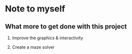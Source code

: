 # Note to myself

## What more to get done with this project

1. Improve the graphics & interactivity

2. Create a maze solver
